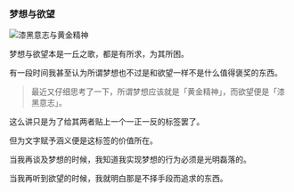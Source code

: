### 梦想与欲望

![漆黑意志与黄金精神](https://m1.calibur.tv/cc-19f/1568630095336-wzq.jpeg)

梦想与欲望本是一丘之歌，都是有所求，为其所困。

有一段时间我甚至认为所谓梦想也不过是和欲望一样不是什么值得褒奖的东西。

> 最近又仔细思考了一下，所谓梦想应该就是「黄金精神」，而欲望便是「漆黑意志」。

这么讲只是为了给其两者贴上一个一正一反的标签罢了。

但为文字赋予涵义便是这标签的价值所在。

当我再谈及梦想的时候，我知道我实现梦想的行为必须是光明磊落的。

当我再听到欲望的时候，我就明白那是不择手段而追求的东西。
